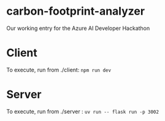 # carbon-footprint-analyzer
Our working entry for the Azure AI Developer Hackathon

# Client
To execute, run from ./client:
`npm run dev`

# Server
To execute, run from ./server :
`uv run -- flask run -p 3002`